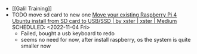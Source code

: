 - [[Galil Training]]
- TODO  move sd card to new one [Move your existing Raspberry Pi 4 Ubuntu install from SD card to USB/SSD | by xster | xster | Medium](https://medium.com/xster-tech/move-your-existing-raspberry-pi-4-ubuntu-install-from-sd-card-to-usb-ssd-52e99723f07b)
  SCHEDULED: <2022-11-04 Fri>
	- Failed, bought a usb keyboard to redo
	- seems no need for now, after install raspberry, os the system is quite smaller now